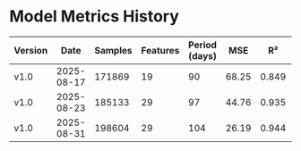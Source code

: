 # Model Metrics History

| Version | Date       | Samples | Features | Period (days) | MSE    | R²    | MAE (min) |
|---------|------------|---------|----------|--------------|--------|-------|-----------|
| v1.0    | 2025-08-17 | 171869    | 19       | 90        | 68.25  | 0.849 | 4.13    |
| v1.0 | 2025-08-23 | 185133 | 29 | 97 | 44.76 | 0.935 | 3.71 |
| v1.0 | 2025-08-31 | 198604 | 29 | 104 | 26.19 | 0.944 | 2.64 |
